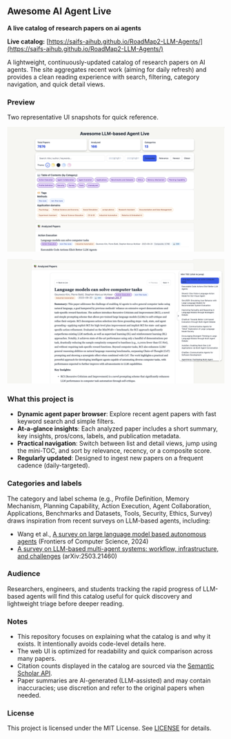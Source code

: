 ## Awesome AI Agent Live

**A live catalog of research papers on ai agents**

**Live catalog:** [https://saifs-aihub.github.io/RoadMap2-LLM-Agents/](https://saifs-aihub.github.io/RoadMap2-LLM-Agents/)

A lightweight, continuously-updated catalog of research papers on AI agents. The site aggregates recent work (aiming for daily refresh) and provides a clean reading experience with search, filtering, category navigation, and quick detail views.

### Preview
Two representative UI snapshots for quick reference.

![Browse view](docs/images/browse_view.png)

![Detail view](docs/images/detail_view.png)

### What this project is
- **Dynamic agent paper browser**: Explore recent agent papers with fast keyword search and simple filters.
- **At-a-glance insights**: Each analyzed paper includes a short summary, key insights, pros/cons, labels, and publication metadata.
- **Practical navigation**: Switch between list and detail views, jump using the mini-TOC, and sort by relevance, recency, or a composite score.
- **Regularly updated**: Designed to ingest new papers on a frequent cadence (daily-targeted).

### Categories and labels
The category and label schema (e.g., Profile Definition, Memory Mechanism, Planning Capability, Action Execution, Agent Collaboration, Applications, Benchmarks and Datasets, Tools, Security, Ethics, Survey) draws inspiration from recent surveys on LLM-based agents, including:
- Wang et al., [A survey on large language model based autonomous agents](https://link.springer.com/10.1007/s11704-024-40231-1) (Frontiers of Computer Science, 2024)
- [A survey on LLM-based multi-agent systems: workflow, infrastructure, and challenges](http://arxiv.org/abs/2503.21460) (arXiv:2503.21460)

### Audience
Researchers, engineers, and students tracking the rapid progress of LLM-based agents will find this catalog useful for quick discovery and lightweight triage before deeper reading.

### Notes
- This repository focuses on explaining what the catalog is and why it exists. It intentionally avoids code-level details here.
- The web UI is optimized for readability and quick comparison across many papers.
- Citation counts displayed in the catalog are sourced via the [Semantic Scholar API](https://www.semanticscholar.org/product/api).
- Paper summaries are AI-generated (LLM-assisted) and may contain inaccuracies; use discretion and refer to the original papers when needed.

### License
This project is licensed under the MIT License. See [LICENSE](LICENSE) for details.


